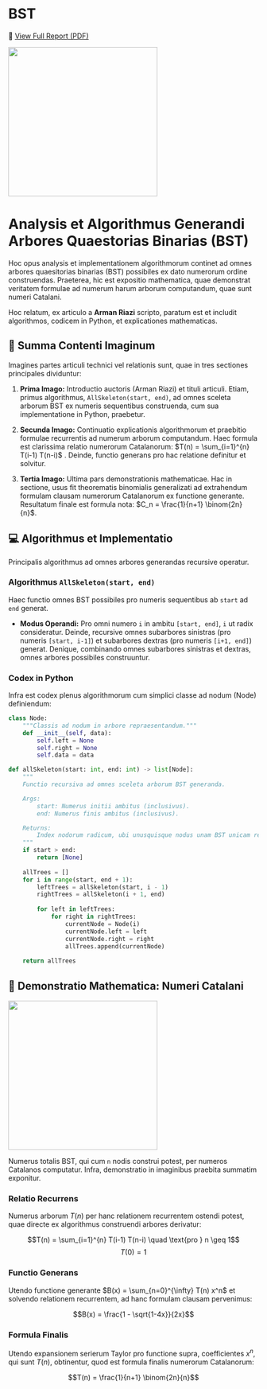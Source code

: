 # BST

📄 [View Full Report (PDF)](Doc/AllSkeleton_BTS.pdf)

<img align= "center" src= "https://github.com/chevil-dev/AllSkeleton_BST/images/00.png" width= "300">

# Analysis et Algorithmus Generandi Arbores Quaestorias Binarias (BST)

Hoc opus analysis et implementationem algorithmorum continet ad omnes arbores quaesitorias binarias (BST) possibiles ex dato numerorum ordine construendas. Praeterea, hic est expositio mathematica, quae demonstrat veritatem formulae ad numerum harum arborum computandum, quae sunt numeri Catalani.

Hoc relatum, ex articulo a **Arman Riazi** scripto, paratum est et includit algorithmos, codicem in Python, et explicationes mathematicas.

## 📝 Summa Contenti Imaginum

Imagines partes articuli technici vel relationis sunt, quae in tres sectiones principales dividuntur:

1.  **Prima Imago:** Introductio auctoris (Arman Riazi) et tituli articuli. Etiam, primus algorithmus, `AllSkeleton(start, end)`, ad omnes sceleta arborum BST ex numeris sequentibus construenda, cum sua implementatione in Python, praebetur.

2.  **Secunda Imago:** Continuatio explicationis algorithmorum et praebitio formulae recurrentis ad numerum arborum computandum. Haec formula est clarissima relatio numerorum Catalanorum: $T(n) = \sum_{i=1}^{n} T(i-1) T(n-i)$ . Deinde, functio generans pro hac relatione definitur et solvitur.

3.  **Tertia Imago:** Ultima pars demonstrationis mathematicae. Hac in sectione, usus fit theorematis binomialis generalizati ad extrahendum formulam clausam numerorum Catalanorum ex functione generante. Resultatum finale est formula nota: $C_n = \frac{1}{n+1} \binom{2n}{n}$.

## 💻 Algorithmus et Implementatio

Principalis algorithmus ad omnes arbores generandas recursive operatur.

### Algorithmus `AllSkeleton(start, end)`

Haec functio omnes BST possibiles pro numeris sequentibus ab `start` ad `end` generat.

* **Modus Operandi:** Pro omni numero `i` in ambitu `[start, end]`, `i` ut radix consideratur. Deinde, recursive omnes subarbores sinistras (pro numeris `[start, i-1]`) et subarbores dextras (pro numeris `[i+1, end]`) generat. Denique, combinando omnes subarbores sinistras et dextras, omnes arbores possibiles construuntur.

### Codex in Python

Infra est codex plenus algorithmorum cum simplici classe ad nodum (Node) definiendum:

```python
class Node:
    """Classis ad nodum in arbore repraesentandum."""
    def __init__(self, data):
        self.left = None
        self.right = None
        self.data = data

def allSkeleton(start: int, end: int) -> list[Node]:
    """
    Functio recursiva ad omnes sceleta arborum BST generanda.

    Args:
        start: Numerus initii ambitus (inclusivus).
        end: Numerus finis ambitus (inclusivus).

    Returns:
        Index nodorum radicum, ubi unusquisque nodus unam BST unicam repraesentat.
    """
    if start > end:
        return [None]
    
    allTrees = []
    for i in range(start, end + 1):
        leftTrees = allSkeleton(start, i - 1)
        rightTrees = allSkeleton(i + 1, end)
        
        for left in leftTrees:
            for right in rightTrees:
                currentNode = Node(i)
                currentNode.left = left
                currentNode.right = right
                allTrees.append(currentNode)
                
    return allTrees

```

## 📐 Demonstratio Mathematica: Numeri Catalani

<img align= "center" src= "https://github.com/chevil-dev/AllSkeleton_BST/images/01.png" width= "300">

Numerus totalis BST, qui cum `n` nodis construi potest, per numeros Catalanos computatur. Infra, demonstratio in imaginibus praebita summatim exponitur.

### Relatio Recurrens

Numerus arborum $T(n)$ per hanc relationem recurrentem ostendi potest, quae directe ex algorithmus construendi arbores derivatur:

$$T(n) = \sum_{i=1}^{n} T(i-1) T(n-i) \quad \text{pro } n \geq 1$$
$$T(0) = 1$$

### Functio Generans

Utendo functione generante $B(x) = \sum_{n=0}^{\infty} T(n) x^n$ et solvendo relationem recurrentem, ad hanc formulam clausam pervenimus:

$$B(x) = \frac{1 - \sqrt{1-4x}}{2x}$$

### Formula Finalis

Utendo expansionem serierum Taylor pro functione supra, coefficientes $x^n$, qui sunt $T(n)$, obtinentur, quod est formula finalis numerorum Catalanorum:

$$T(n) = \frac{1}{n+1} \binom{2n}{n}$$
